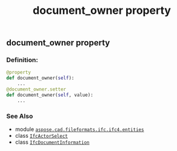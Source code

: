﻿---
title: document_owner property
second_title: Aspose.CAD for Python via .NET API References
description: 
type: docs
weight: 70
url: /python-net/aspose.cad.fileformats.ifc.ifc4.entities/ifcdocumentinformation/document_owner/
is_root: false
---

## document_owner property

### Definition:
```python
@property
def document_owner(self):
    ...
@document_owner.setter
def document_owner(self, value):
    ...
```

### See Also
* module [`aspose.cad.fileformats.ifc.ifc4.entities`](../../)
* class [`IfcActorSelect`](/cad/python-net/aspose.cad.fileformats.ifc.ifc4.types/ifcactorselect)
* class [`IfcDocumentInformation`](/cad/python-net/aspose.cad.fileformats.ifc.ifc4.entities/ifcdocumentinformation)
